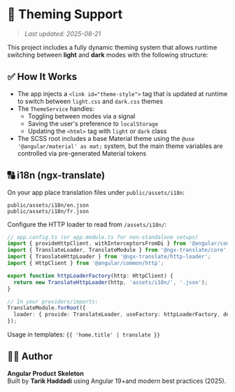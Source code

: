 # 🎨 Theming Support

> _Last updated: 2025-08-21_

This project includes a fully dynamic theming system that allows runtime switching between **light** and **dark** modes with the following structure:

## ✅ How It Works

- The app injects a `<link id="theme-style">` tag that is updated at runtime to switch between `light.css` and `dark.css` themes
- The `ThemeService` handles:
  - Toggling between modes via a signal
  - Saving the user's preference to `localStorage`
  - Updating the `<html>` tag with `light` or `dark` class
- The SCSS root includes a base Material theme using the `@use '@angular/material' as mat;` system, but the main theme variables are controlled via pre-generated Material tokens

## 🔠 i18n (ngx-translate)

On your app place translation files under `public/assets/i18n`:

```
public/assets/i18n/en.json
public/assets/i18n/fr.json
```

Configure the HTTP loader to read from `/assets/i18n/`:

```ts
// app.config.ts (or app.module.ts for non-standalone setups)
import { provideHttpClient, withInterceptorsFromDi } from '@angular/common/http';
import { TranslateLoader, TranslateModule } from '@ngx-translate/core';
import { TranslateHttpLoader } from '@ngx-translate/http-loader';
import { HttpClient } from '@angular/common/http';

export function httpLoaderFactory(http: HttpClient) {
  return new TranslateHttpLoader(http, 'assets/i18n/', '.json');
}

// In your providers/imports:
TranslateModule.forRoot({
  loader: { provide: TranslateLoader, useFactory: httpLoaderFactory, deps: [HttpClient] },
});
```

Usage in templates: `{{ 'home.title' | translate }}`

## 🧑‍💻 Author

**Angular Product Skeleton**  
Built by **Tarik Haddadi** using Angular 19+and modern best practices (2025).
